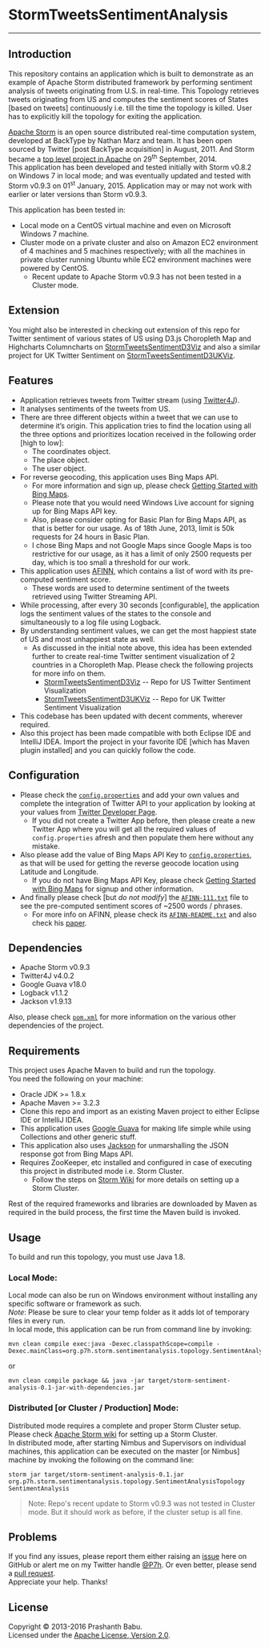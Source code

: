 # StormTweetsSentimentAnalysis
----------

## Introduction
This repository contains an application which is built to demonstrate as an example of Apache Storm distributed framework by performing sentiment analysis of tweets originating from U.S. in real-time. This Topology retrieves tweets originating from US and computes the sentiment scores of States [based on tweets] continuously i.e. till the time the topology is killed. User has to explicitly kill the topology for exiting the application.

[Apache Storm](http://storm.apache.org) is an open source distributed real-time computation system, developed at BackType by Nathan Marz and team. It has been open sourced by Twitter [post BackType acquisition] in August, 2011. And Storm became a [top level project in Apache](https://blogs.apache.org/foundation/entry/the_apache_software_foundation_announces64) on 29<sup>th</sup> September, 2014.<br>
This application has been developed and tested initially with Storm v0.8.2 on Windows 7 in local mode; and was eventually updated and tested with Storm v0.9.3 on 01<sup>st</sup> January, 2015. Application may or may not work with earlier or later versions than Storm v0.9.3.<br>

This application has been tested in:<br>

+ Local mode on a CentOS virtual machine and even on Microsoft Windows 7 machine.
+ Cluster mode on a private cluster and also on Amazon EC2 environment of 4 machines and 5 machines respectively; with all the machines in private cluster running Ubuntu while EC2 environment machines were powered by CentOS.
	+ Recent update to Apache Storm v0.9.3 has not been tested in a Cluster mode.

## Extension
You might also be interested in checking out extension of this repo for Twitter sentiment of various states of US using D3.js Choropleth Map and Highcharts Columncharts on [StormTweetsSentimentD3Viz](https://github.com/P7h/StormTweetsSentimentD3Viz) and also a similar project for UK Twitter Sentiment on [StormTweetsSentimentD3UKViz](https://github.com/P7h/StormTweetsSentimentD3UKViz).

## Features
* Application retrieves tweets from Twitter stream (using [Twitter4J](http://twitter4j.org)).<br>
* It analyses sentiments of the tweets from US.
* There are three different objects within a tweet that we can use to determine it’s origin. This application tries to find the location using all the three options and prioritizes location received in the following order [high to low]:
	* The coordinates object.
	* The place object.
	* The user object.
* For reverse geocoding, this application uses Bing Maps API.
	* For more information and sign up, please check [Getting Started with Bing Maps](http://msdn.microsoft.com/en-us/library/ff428643.aspx).
	* Please note that you would need Windows Live account for signing up for Bing Maps API key.
	* Also, please consider opting for Basic Plan for Bing Maps API, as that is better for our usage. As of 18th June, 2013, limit is 50k requests for 24 hours in Basic Plan.
	* I chose Bing Maps and not Google Maps since Google Maps is too restrictive for our usage, as it has a limit of only 2500 requests per day, which is too small a threshold for our work.
* This application uses [AFINN](http://www2.imm.dtu.dk/pubdb/views/publication_details.php?id=6010), which contains a list of word with its pre-computed sentiment score.
	+ These words are used to determine sentiment of the tweets retrieved using Twitter Streaming API.
* While processing, after every 30 seconds [configurable], the application logs the sentiment values of the states to the console and simultaneously to a log file using Logback.<br>
* By understanding sentiment values, we can get the most happiest state of US and most unhappiest state as well.
	+ As discussed in the initial note above, this idea has been extended further to create real-time Twitter sentiment visualization of 2 countries in a Choropleth Map. Please check the following projects for more info on them.
		- [StormTweetsSentimentD3Viz](https://github.com/P7h/StormTweetsSentimentD3Viz) -- Repo for US Twitter Sentiment Visualization
		- [StormTweetsSentimentD3UKViz](https://github.com/P7h/StormTweetsSentimentD3UKViz) -- Repo for UK Twitter Sentiment Visualization
* This codebase has been updated with decent comments, wherever required.
* Also this project has been made compatible with both Eclipse IDE and IntelliJ IDEA. Import the project in your favorite IDE [which has Maven plugin installed] and you can quickly follow the code.

## Configuration
* Please check the [`config.properties`](src/main/resources/config.properties#L3-6) and add your own values and complete the integration of Twitter API to your application by looking at your values from [Twitter Developer Page](https://dev.twitter.com/apps).<br>
	* If you did not create a Twitter App before, then please create a new Twitter App where you will get all the required values of `config.properties` afresh and then populate them here without any mistake.<br>
* Also please add the value of Bing Maps API Key to [`config.properties`](src/main/resources/config.properties#L10), as that will be used for getting the reverse geocode location using Latitude and Longitude.<br>
	* If you do not have Bing Maps API Key, please check [Getting Started with Bing Maps](http://msdn.microsoft.com/en-us/library/ff428643.aspx) for signup and other information.<br>
* And finally please check [but _do not modify_] the [`AFINN-111.txt`](src/main/resources/AFINN-111.txt) file to see the pre-computed sentiment scores of ~2500 words / phrases.
	* For more info on AFINN, please check its [`AFINN-README.txt`](src/main/resources/AFINN-README.txt) and also check his [paper](http://www2.imm.dtu.dk/pubdb/views/publication_details.php?id=6010).

## Dependencies
* Apache Storm v0.9.3
* Twitter4J v4.0.2
* Google Guava v18.0
* Logback v1.1.2
* Jackson v1.9.13

Also, please check [`pom.xml`](pom.xml) for more information on the various other dependencies of the project.<br>

## Requirements
This project uses Apache Maven to build and run the topology.<br>
You need the following on your machine:

* Oracle JDK >= 1.8.x
* Apache Maven >= 3.2.3
* Clone this repo and import as an existing Maven project to either Eclipse IDE or IntelliJ IDEA.
* This application uses [Google Guava](https://code.google.com/p/guava-libraries) for making life simple while using Collections and other generic stuff.
* This application also uses [Jackson](http://jackson.codehaus.org) for unmarshalling the JSON response got from Bing Maps API.
* Requires ZooKeeper, etc installed and configured in case of executing this project in distributed mode i.e. Storm Cluster.<br>
	- Follow the steps on [Storm Wiki](http://storm.apache.org/documentation/Setting-up-a-Storm-cluster.html) for more details on setting up a Storm Cluster.<br>

Rest of the required frameworks and libraries are downloaded by Maven as required in the build process, the first time the Maven build is invoked.

## Usage
To build and run this topology, you must use Java 1.8.

### Local Mode:
Local mode can also be run on Windows environment without installing any specific software or framework as such.<br>
*Note*: Please be sure to clear your temp folder as it adds lot of temporary files in every run.<br>
In local mode, this application can be run from command line by invoking:<br>

    mvn clean compile exec:java -Dexec.classpathScope=compile -Dexec.mainClass=org.p7h.storm.sentimentanalysis.topology.SentimentAnalysisTopology
or

    mvn clean compile package && java -jar target/storm-sentiment-analysis-0.1-jar-with-dependencies.jar

### Distributed [or Cluster / Production] Mode:
Distributed mode requires a complete and proper Storm Cluster setup. Please check [Apache Storm wiki](http://storm.apache.org/documentation/Setting-up-a-Storm-cluster.html) for setting up a Storm Cluster.<br>
In distributed mode, after starting Nimbus and Supervisors on individual machines, this application can be executed on the master [or Nimbus] machine by invoking the following on the command line:

    storm jar target/storm-sentiment-analysis-0.1.jar org.p7h.storm.sentimentanalysis.topology.SentimentAnalysisTopology SentimentAnalysis

> Note: Repo's recent update to Storm v0.9.3 was not tested in Cluster mode. But it should work as before, if the cluster setup is all fine.

## Problems
If you find any issues, please report them either raising an [issue](https://github.com/P7h/StormTweetsSentimentAnalysis/issues) here on GitHub or alert me on my Twitter handle [@P7h](http://twitter.com/P7h). Or even better, please send a [pull request](https://github.com/P7h/StormTweetsSentimentAnalysis/pulls).<br>
Appreciate your help. Thanks!

## License
Copyright &copy; 2013-2016 Prashanth Babu.<br>
Licensed under the [Apache License, Version 2.0](http://www.apache.org/licenses/LICENSE-2.0).
